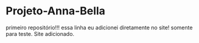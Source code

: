 # Projeto-Anna-Bella
 primeiro repositório!!!
essa linha eu adicionei diretamente no site! somente para teste.
Site adicionado.